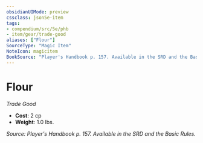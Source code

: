 ```yaml
---
obsidianUIMode: preview
cssclass: json5e-item
tags:
- compendium/src/5e/phb
- item/gear/trade-good
aliases: ["Flour"]
SourceType: "Magic Item"
NoteIcon: magicitem
BookSource: "Player's Handbook p. 157. Available in the SRD and the Basic Rules."
---
```

# Flour
*Trade Good*  

- **Cost**: 2 cp
- **Weight**: 1.0 lbs.

*Source: Player's Handbook p. 157. Available in the SRD and the Basic Rules.*